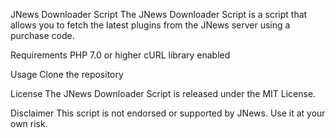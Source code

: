 JNews Downloader Script
The JNews Downloader Script is a script that allows you to fetch the latest plugins from the JNews server using a purchase code.

Requirements
PHP 7.0 or higher
cURL library enabled



Usage
Clone the repository


License
The JNews Downloader Script is released under the MIT License.

Disclaimer
This script is not endorsed or supported by JNews. Use it at your own risk.




